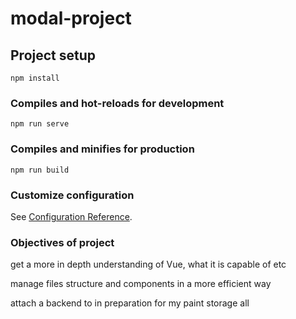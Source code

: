 # modal-project

## Project setup
```
npm install
```

### Compiles and hot-reloads for development
```
npm run serve
```

### Compiles and minifies for production
```
npm run build
```

### Customize configuration
See [Configuration Reference](https://cli.vuejs.org/config/).


### Objectives of project

get a more in depth understanding  of Vue, what it is capable of etc

manage files structure and components in a more efficient way

attach a backend to in preparation for my paint storage all



